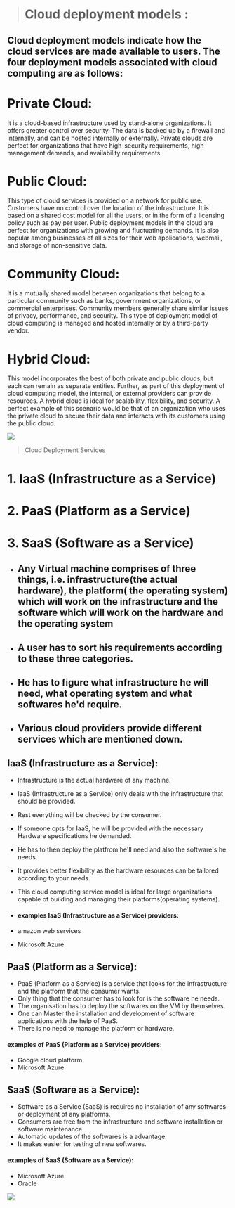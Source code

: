 > # Cloud deployment models :
## Cloud deployment models indicate how the cloud services are made available to users. The four deployment models associated with cloud computing are as follows:

# Private Cloud:
It is a cloud-based infrastructure used by stand-alone organizations. It offers greater control over security. The data is backed up by a firewall and internally, and can be hosted internally or externally. Private clouds are perfect for organizations that have high-security requirements, high management demands, and availability requirements.

# Public Cloud:
This type of cloud services is provided on a network for public use. Customers have no control over the location of the infrastructure. It is based on a shared cost model for all the users, or in the form of a licensing policy such as pay per user. Public deployment models in the cloud are perfect for organizations with growing and fluctuating demands. It is also popular among businesses of all sizes for their web applications, webmail, and storage of non-sensitive data.

# Community Cloud:
It is a mutually shared model between organizations that belong to a particular community such as banks, government organizations, or commercial enterprises. Community members generally share similar issues of privacy, performance, and security. This type of deployment model of cloud computing is managed and hosted internally or by a third-party vendor.

# Hybrid Cloud:
This model incorporates the best of both private and public clouds, but each can remain as separate entities. Further, as part of this deployment of cloud computing model, the internal, or external providers can provide resources. A hybrid cloud is ideal for scalability, flexibility, and security. A perfect example of this scenario would be that of an organization who uses the private cloud to secure their data and interacts with its customers using the public cloud.

![](https://sciencenow001.files.wordpress.com/2017/03/cloud-computing-deployment-models.png)

> Cloud Deployment Services
 # 1. IaaS (Infrastructure as a Service)
 # 2. PaaS (Platform as a Service)
# 3. SaaS (Software as a Service)
 
 - ## Any Virtual machine comprises of three things, i.e. infrastructure(the actual hardware), the platform( the operating system) which will work on the infrastructure and the software which will work on the hardware and the operating system
- ## A user has to sort his requirements according to these three categories.
- ## He has to figure what infrastructure he will need, what operating system and what softwares he'd require.
- ## Various cloud providers provide different services which are mentioned down.

## IaaS (Infrastructure as a Service):
- Infrastructure is the actual hardware of any machine.
- IaaS (Infrastructure as a Service) only deals with the infrastructure that should be provided.
- Rest everything will be checked by the consumer.
- If someone opts for IaaS, he will be provided with the necessary Hardware specifications he demanded. 
- He has to then deploy the platfrom he'll need and also the software's he needs.
- It provides better flexibility as the hardware resources can be tailored according to your needs.
- This cloud computing service model is ideal for large organizations capable of building and managing their platforms(operating systems).

- #### examples IaaS (Infrastructure as a Service) providers:
 - amazon web services
 - Microsoft Azure
 
## PaaS (Platform as a Service):
- PaaS (Platform as a Service) is a service that looks for the infrastructure and the platform that the consumer wants.
- Only thing that the consumer has to look for is the software he needs.
- The organisation has to deploy the softwares on the VM by themselves.
- One can Master the installation and development of software applications with the help of PaaS.
- There is no need to manage the platform or hardware.

#### examples of PaaS (Platform as a Service) providers:

- Google cloud platform.
- Microsoft Azure

## SaaS (Software as a Service):
- Software as a Service (SaaS) is requires no installation of any softwares or deployment of any platforms. 
- Consumers are free from the infrastructure and software installation or software maintenance.
- Automatic updates of the softwares is a advantage.
- It makes easier for testing of new softwares.

#### examples of  SaaS (Software as a Service):

- Microsoft Azure 
- Oracle



![](https://qphs.fs.quoracdn.net/main-qimg-36b70bbfd34b6ac544d72ee0d025715e)



